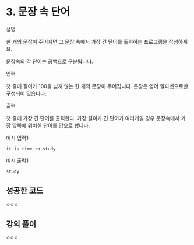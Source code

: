 # 3. 문장 속 단어

설명

한 개의 문장이 주어지면 그 문장 속에서 가장 긴 단어를 출력하는 프로그램을 작성하세요.

문장속의 각 단어는 공백으로 구분됩니다.

입력

첫 줄에 길이가 100을 넘지 않는 한 개의 문장이 주어집니다. 문장은 영어 알파벳으로만 구성되어 있습니다.

출력

첫 줄에 가장 긴 단어를 출력한다. 가장 길이가 긴 단어가 여러개일 경우 문장속에서 가장 앞쪽에 위치한 단어를 답으로 합니다.

예시 입력1

```
it is time to study
```

예시 출력1

```
study
```

## 성공한 코드

```java
ㅇㅇㅇ
```

## 강의 풀이

```java
ㅇㅇㅇ
```

